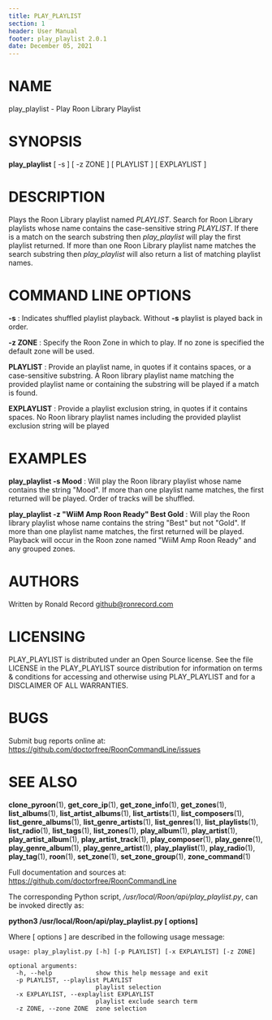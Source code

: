 ```yaml
---
title: PLAY_PLAYLIST
section: 1
header: User Manual
footer: play_playlist 2.0.1
date: December 05, 2021
---
```

# NAME
play_playlist - Play Roon Library Playlist

# SYNOPSIS
**play_playlist** [ -s ] [ -z ZONE ] [ PLAYLIST ] [ EXPLAYLIST ]

# DESCRIPTION
Plays the Roon Library playlist named *PLAYLIST*. Search for Roon Library playlists whose name contains the case-sensitive string *PLAYLIST*. If there is a match on the search substring then *play_playlist* will play the first playlist returned. If more than one Roon Library playlist name matches the search substring then *play_playlist* will also return a list of matching playlist names.

# COMMAND LINE OPTIONS
**-s**
: Indicates shuffled playlist playback. Without **-s** playlist is played back in order.

**-z ZONE**
: Specify the Roon Zone in which to play. If no zone is specified the default zone will be used.

**PLAYLIST**
:  Provide an playlist name, in quotes if it contains spaces, or a case-sensitive substring. A Roon library playlist name matching the provided playlist name or containing the substring will be played if a match is found.

**EXPLAYLIST**
: Provide a playlist exclusion string, in quotes if it contains spaces. No Roon library playlist names including the provided playlist exclusion string will be played

# EXAMPLES
**play_playlist -s Mood**
: Will play the Roon library playlist whose name contains the string "Mood". If more than one playlist name matches, the first returned will be played. Order of tracks will be shuffled.

**play_playlist -z "WiiM Amp Roon Ready" Best Gold**
: Will play the Roon library playlist whose name contains the string "Best" but not "Gold". If more than one playlist name matches, the first returned will be played. Playback will occur in the Roon zone named "WiiM Amp Roon Ready" and any grouped zones.

# AUTHORS
Written by Ronald Record github@ronrecord.com

# LICENSING
PLAY_PLAYLIST is distributed under an Open Source license.
See the file LICENSE in the PLAY_PLAYLIST source distribution
for information on terms &amp; conditions for accessing and
otherwise using PLAY_PLAYLIST and for a DISCLAIMER OF ALL WARRANTIES.

# BUGS
Submit bug reports online at: https://github.com/doctorfree/RoonCommandLine/issues

# SEE ALSO
**clone_pyroon**(1), **get_core_ip**(1), **get_zone_info**(1), **get_zones**(1), **list_albums**(1), **list_artist_albums**(1), **list_artists**(1), **list_composers**(1), **list_genre_albums**(1), **list_genre_artists**(1), **list_genres**(1), **list_playlists**(1), **list_radio**(1), **list_tags**(1), **list_zones**(1), **play_album**(1), **play_artist**(1), **play_artist_album**(1), **play_artist_track**(1), **play_composer**(1), **play_genre**(1), **play_genre_album**(1), **play_genre_artist**(1), **play_playlist**(1), **play_radio**(1), **play_tag**(1), **roon**(1), **set_zone**(1), **set_zone_group**(1), **zone_command**(1)

Full documentation and sources at: https://github.com/doctorfree/RoonCommandLine

The corresponding Python script, */usr/local/Roon/api/play_playlist.py*,
can be invoked directly as:

**python3 /usr/local/Roon/api/play_playlist.py [ options]**

Where [ options ] are described in the following usage message:

~~~~
usage: play_playlist.py [-h] [-p PLAYLIST] [-x EXPLAYLIST] [-z ZONE]

optional arguments:
  -h, --help            show this help message and exit
  -p PLAYLIST, --playlist PLAYLIST
                        playlist selection
  -x EXPLAYLIST, --explaylist EXPLAYLIST
                        playlist exclude search term
  -z ZONE, --zone ZONE  zone selection
~~~~
